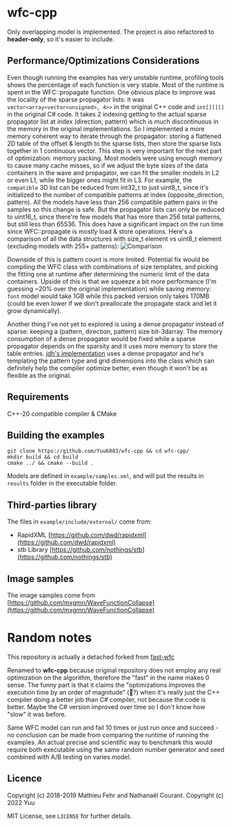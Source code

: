 # wfc-cpp

Only overlapping model is implemented.
The project is also refactored to **header-only**, so it's easier to include.

## Performance/Optimizations Considerations
Even though running the examples has very unstable runtime, profiling tools shows the percentage of each function is very stable. Most of the runtime is spent in the WFC::propagate function. One obvious place to improve was the locality of the sparse propagator lists: it was `vector<array<vector<unsigned>, 4>>` in the original C++ code and `int[][][]` in the original C# code. It takes 2 indexing getting to the actual sparse propagator list at index (direction, pattern) which is much discontinuous in the memory in the original implementations. So I implemented a more memory coherent way to iterate through the propagator: storing a flattened 2D table of the offset & length to the sparse lists, then store the sparse lists together in 1 continuous vector. This step is very important for the next part of optimization: memory packing. Most models were using enough memory to cause many cache misses, so if we adjust the byte sizes of the data containers in the wave and propagator, we can fit the smaller models in L2 or even L1, while the bigger ones might fit in L3. For example, the `compatible` 3D list can be reduced from int32_t to just uint8_t, since it's initialized to the number of compatible patterns at index (opposite_direction, pattern). All the models have less than 256 compatible pattern pairs in the samples so this change is safe. But the propagator lists can only be reduced to uint16_t, since there're few models that has more than 256 total patterns, but still less than 65536. This does have a significant impact on the run time since WFC::propagate is mostly load & store operations. Here's a comparison of all the data structures with size_t element vs uint8_t element (excluding models with 255+ patterns):
![Comparison](https://user-images.githubusercontent.com/38842891/183143794-b406bceb-8f62-4ec9-92b1-b8babd68b612.jpg)

Downside of this is pattern count is more limited. Potential fix would be compiling the WFC class with combinations of size templates, and picking the fitting one at runtime after determining the numeric limit of the data containers. Upside of this is that we squeeze a bit more performance (I'm guessing ~20% over the original implementation) while saving memory: `font` model would take 1GB while this packed version only takes 170MB (could be even lower if we don't preallocate the propagate stack and let it grow dynamically).

Another thing I've not yet to explored is using a dense propagator instead of sparse: keeping a (pattern, direction, pattern) size bit-3darray. The memory consumption of a dense propagator would be fixed while a sparse propagator depends on the sparsity and it uses more memory to store the table entries. [jdh's implementation](https://youtu.be/TO0Tx3w5abQ?t=661) uses a dense propagator and he's templating the pattern type and grid dimensions into the class which can definitely help the compiler optimize better, even though it won't be as flexible as the original.
 
## Requirements

C++-20 compatible compiler & CMake

## Building the examples

```
git clone https://github.com/Yuu6883/wfc-cpp && cd wfc-cpp/
mkdir build && cd build
cmake ../ && cmake --build .
```

Models are defined in `example/samples.xml`, and will put the results in `results` folder in the executable folder.

## Third-parties library

The files in `example/include/external/` come from:

-   RapidXML [https://github.com/dwd/rapidxml](https://github.com/dwd/rapidxml)
-   stb Library [https://github.com/nothings/stb](https://github.com/nothings/stb)

## Image samples

The image samples come from [https://github.com/mxgmn/WaveFunctionCollapse](https://github.com/mxgmn/WaveFunctionCollapse)

# Random notes

This repository is actually a detached forked from [fast-wfc](https://github.com/math-fehr/fast-wfc)

Renamed to **wfc-cpp** because original repository does not employ any real optimization on the algorithm, therefore the "fast" in the name makes 0 sense. The funny part is that it claims the "optimizations improves the execution time by an order of magnitude" (🚀?) when it's really just the C++ compiler doing a better job than C# compiler, not because the code is better. Maybe the C# version improved over time so I don't know how "slow" it was before.

Same WFC model can run and fail 10 times or just run once and succeed - no conclusion can be made from comparing the runtime of running the examples. An actual precise and scientific way to benchmark this would require both executable using the same random number generator and seed combined with A/B testing on varies model.

## Licence

Copyright (c) 2018-2019 Mathieu Fehr and Nathanaël Courant.
Copyright (c) 2022 Yuu

MIT License, see `LICENSE` for further details.
